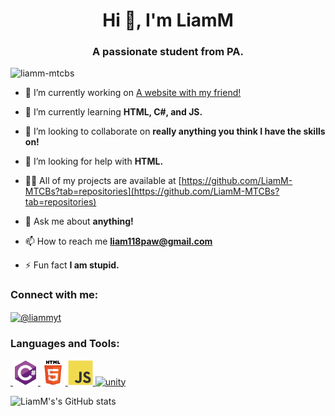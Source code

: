 <h1 align="center">Hi 👋, I'm LiamM</h1>
<h3 align="center">A passionate student from PA.</h3>

<p align="left"> <img src="https://komarev.com/ghpvc/?username=liamm-mtcbs&label=Profile%20views&color=0e75b6&style=flat" alt="liamm-mtcbs" /> </p>

- 🔭 I’m currently working on [A website with my friend!](https://github.com/Olivem1234567/olivem1234567.github.io)

- 🌱 I’m currently learning **HTML, C#, and JS.**

- 👯 I’m looking to collaborate on **really anything you think I have the skills on!**

- 🤝 I’m looking for help with **HTML.**

- 👨‍💻 All of my projects are available at [https://github.com/LiamM-MTCBs?tab=repositories](https://github.com/LiamM-MTCBs?tab=repositories)

- 💬 Ask me about **anything!**

- 📫 How to reach me **liam118paw@gmail.com**

- ⚡ Fun fact **I am stupid.**

<h3 align="left">Connect with me:</h3>
<p align="left">
<a href="https://www.youtube.com/c/@liammyt" target="blank"><img align="center" src="https://raw.githubusercontent.com/rahuldkjain/github-profile-readme-generator/master/src/images/icons/Social/youtube.svg" alt="@liammyt" height="30" width="40" /></a>
</p>

<h3 align="left">Languages and Tools:</h3>
<p align="left"> <a href="https://www.w3schools.com/cpp/" target="_blank" rel="noreferrer"> <img href="https://www.w3schools.com/cs/" target="_blank" rel="noreferrer"> <img src="https://raw.githubusercontent.com/devicons/devicon/master/icons/csharp/csharp-original.svg" alt="csharp" width="40" height="40"/> </a> <a href="https://www.w3.org/html/" target="_blank" rel="noreferrer"> <img src="https://raw.githubusercontent.com/devicons/devicon/master/icons/html5/html5-original-wordmark.svg" alt="html5" width="40" height="40"/> </a> <a href="https://developer.mozilla.org/en-US/docs/Web/JavaScript" target="_blank" rel="noreferrer"> <img src="https://raw.githubusercontent.com/devicons/devicon/master/icons/javascript/javascript-original.svg" alt="javascript" width="40" height="40"/> </a> <a href="https://unity.com/" target="_blank" rel="noreferrer"> <img src="https://www.vectorlogo.zone/logos/unity3d/unity3d-icon.svg" alt="unity" width="40" height="40"/> </a> </p>

![LiamM's's GitHub stats](https://github-readme-stats.vercel.app/api?username=LiamM-MTCBs&show_icons=true&theme=radical)
